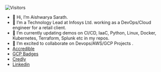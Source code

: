 ![Visitors](https://api.visitorbadge.io/api/visitors?path=https%3A%2F%2Fgithub.com%2Faishwaryasarath%2Faishwaryasarath&countColor=%23263759&style=plastic)

- 👋 Hi, I’m Aishwarya Sarath.
- 👀 I’m a Technology Lead at Infosys Ltd. working as a DevOps/Cloud engineer for a retail client.
- 🌱 I’m currently updating demos on CI/CD, IaaC, Python, Linux, Docker, Kubernetes, Terraform, Splunk etc in my repos.
- 💞️ I’m excited to collaborate on Devops/AWS/GCP Projects .
- [Accredible](https://www.credential.net/profile/aiswaryasarath755135/wallet)
- [GCP Badges](https://www.cloudskillsboost.google/profile/badges)
- [Credly](https://www.credly.com/users/aiswarya-sarath/badges)
- [Linkedin](https://www.linkedin.com/in/aishwaryasarath/)

<!---
aishwaryasarath/aishwaryasarath is a ✨ special ✨ repository because its `README.md` (this file) appears on your GitHub profile.
You can click the Preview link to take a look at your changes.
--->
